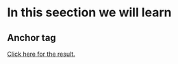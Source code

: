 # In this seection we will learn 
## Anchor tag
  
  <a href="https://omrichenyosef.github.io/HTML/Exercise - 5/index.html"> Click here for the result.
     </a><br />